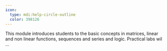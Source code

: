 ```yaml
---
icon:
  type: mdi:help-circle-outline
  color: 398126
---
```


This module introduces students to the basic concepts in matrices, linear and non linear functions, sequences and series and logic. Practical labs wil ... 
